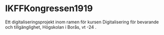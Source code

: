 # IKFFKongressen1919

Ett digitaliseringsprojekt inom ramen för kursen Digitalisering för bevarande och tillgänglighet, Högskolan i Borås, vt -24 .
